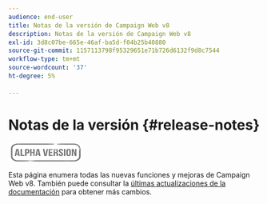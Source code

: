 ```yaml
---
audience: end-user
title: Notas de la versión de Campaign Web v8
description: Notas de la versión de Campaign Web v8
exl-id: 3d8c07be-665e-46af-ba5d-f04b25b40880
source-git-commit: 1157113798f95329651e71b726d6132f9d8c7544
workflow-type: tm+mt
source-wordcount: '37'
ht-degree: 5%

---
```


# Notas de la versión {#release-notes}

![](../assets/do-not-localize/badge.png)

Esta página enumera todas las nuevas funciones y mejoras de Campaign Web v8. También puede consultar la [últimas actualizaciones de la documentación](documentation-updates.md) para obtener más cambios.
